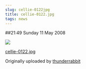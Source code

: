 ```yaml
---
slug: cellie-0122jpg
title: cellie-0122.jpg
tags: news
---
```


##21:49 Sunday 11 May 2008


[![](http://farm3.static.flickr.com/2133/2483135450_33bac6098b.jpg)](http://www.flickr.com/photos/thunderrabbit/2483135450/)
  


[cellie-0122.jpg](http://www.flickr.com/photos/thunderrabbit/2483135450/)
  

Originally uploaded by [thunderrabbit](http://www.flickr.com/people/thunderrabbit/)





  

